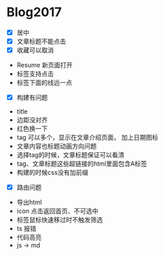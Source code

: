 # Blog2017

- [x] 居中
- [x] 文章标题不能点击
- [x] 收藏可以取消
- Resume 新页面打开
- 标签支持点击
- 标签下面的线远一点
- [x] 构建有问题
- title
- 边距没对齐
- 红色换一下
- tag 可以多个，显示在文章介绍页面， 加上日期图标
- 文章内容也标题动画方向问题
- 选择tag的时候，文章标题保证可以看清
- tag、文章标题这些超链接的html里面包含A标签
- 构建的时候css没有加前缀
- [x] 路由问题
- 导出html
- icon 点击返回首页、不可选中
- 标签鼠标快速移过时不触发筛选
- ts 报错
- 代码高亮
- js -> md
